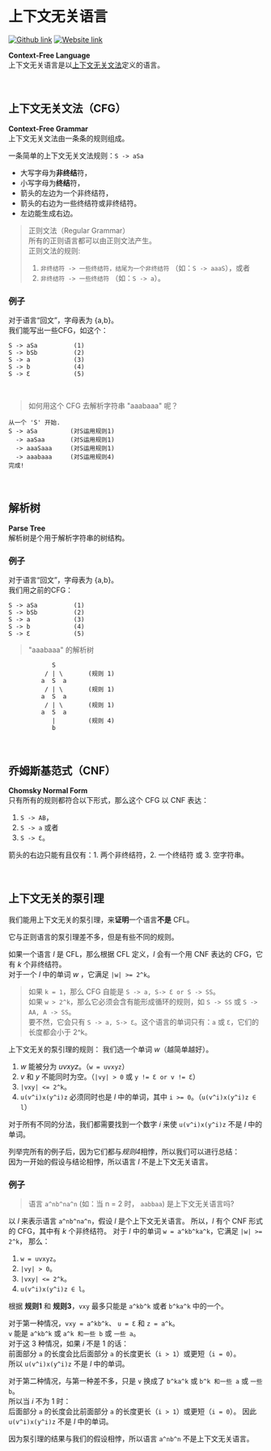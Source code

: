 # 上下文无关语言
[![Github link](https://img.shields.io/badge/FaDrYL--blue?style=social&logo=Github&logoWidth=15)](https://github.com/FaDrYL)
[![Website link](https://img.shields.io/badge/FaDr-YL-blue?style=flat&color=009f9f)](https://www.fadryl.com/)

**Context-Free Language**  
上下文无关语言是以[上下文无关文法](#上下文无关文法（CFG）)定义的语言。
                          
<br/>

## 上下文无关文法（CFG）
**Context-Free Grammar**  
上下文无关文法由一条条的规则组成。

一条简单的上下文无关文法规则：`S -> aSa`

- 大写字母为**非终结**符，
- 小写字母为**终结**符，
- 箭头的左边为一个非终结符，
- 箭头的右边为一些终结符或非终结符。
- 左边能生成右边。

> 正则文法（Regular Grammar）  
> 所有的正则语言都可以由正则文法产生。    
> 正则文法的规则:  
> 1. `非终结符 -> 一些终结符，结尾为一个非终结符` （如：`S -> aaaS`），或者
> 2. `非终结符 -> 一些终结符` （如：`S -> a`）。

### 例子
对于语言“回文”，字母表为 {a,b}。  
我们能写出一些CFG，如这个：

```
S -> aSa          (1)
S -> bSb          (2)
S -> a            (3)
S -> b            (4)
S -> Ɛ            (5) 
```

<br/>

> 如何用这个 CFG 去解析字符串 "aaabaaa" 呢？

```
从一个 'S' 开始.
S -> aSa         (对S运用规则1)
  -> aaSaa       (对S运用规则1)
  -> aaaSaaa     (对S运用规则1)
  -> aaabaaa     (对S运用规则4)
完成!
```

<br/>

## 解析树
**Parse Tree**  
解析树是个用于解析字符串的树结构。

### 例子
对于语言“回文”，字母表为 {a,b}。  
我们用之前的CFG：
```
S -> aSa          (1)
S -> bSb          (2)
S -> a            (3)
S -> b            (4)
S -> Ɛ            (5) 
```

> "aaabaaa" 的解析树

```
            S
          / | \       (规则 1)
         a  S  a
          / | \       (规则 1)
         a  S  a
          / | \       (规则 1)
         a  S  a
            |         (规则 4)
            b
```

<br/>

## 乔姆斯基范式（CNF）
**Chomsky Normal Form**  
只有所有的规则都符合以下形式，那么这个 CFG 以 CNF 表达：

1. `S -> AB`，
2. `S -> a` 或者
3. `S -> Ɛ`。

箭头的右边只能有且仅有：1. 两个非终结符，2. 一个终结符 或 3. 空字符串。

<br/>

## 上下文无关的泵引理
我们能用上下文无关的泵引理，来**证明**一个语言**不是** CFL。

它与正则语言的泵引理差不多，但是有些不同的规则。

如果一个语言 *l* 是 CFL，那么根据 CFL 定义，*l* 会有一个用 CNF 表达的 CFG，它有 *k* 个非终结符。  
对于一个 *l* 中的单词 *w* ，它满足 `|w| >= 2^k`。  

> 如果 `k = 1`，那么 CFG 自能是 `S -> a, S-> Ɛ or S -> SS`。  
> 如果 `w > 2^k`，那么它必须会含有能形成循环的规则，如 `S -> SS` 或 `S -> AA, A -> SS`。  
> 要不然，它会只有 `S -> a, S-> Ɛ`。这个语言的单词只有：`a` 或 `Ɛ`，它们的长度都会小于 2^k。

上下文无关的泵引理的规则：
我们选一个单词 *w*（越简单越好）。
1. *w* 能被分为 *uvxyz*。（`w = uvxyz`） 
2. *v* 和 *y* 不能同时为空。（`|vy| > 0` 或 `y != Ɛ or v != Ɛ`） 
3. `|vxy| <= 2^k`。  
4. `u(v^i)x(y^i)z` 必须同时也是 *l* 中的单词，其中 `i >= 0`。（`u(v^i)x(y^i)z ∈ l`）

对于所有不同的分法，我们都需要找到一个数字 *i* 来使 `u(v^i)x(y^i)z` 不是 *l* 中的单词。

列举完所有的例子后，因为它们都与*规则4*相悖，所以我们可以进行总结：  
因为一开始的假设与结论相悖，所以语言 *l* 不是上下文无关语言。

### 例子
> 语言 `a^nb^na^n` (如：当 n = 2 时， `aabbaa`) 是上下文无关语言吗?

以 *l* 来表示语言 `a^nb^na^n`，假设 *l* 是个上下文无关语言。
所以，*l* 有个 CNF 形式的 CFG，其中有 *k* 个非终结符。
对于 *l* 中的单词 `w = a^kb^ka^k`，它满足 `|w| >= 2^k`，
那么：
1. `w = uvxyz`。
2. `|vy| > 0`。
3. `|vxy| <= 2^k`。
4. `u(v^i)x(y^i)z ∈ l`。

根据 **规则1** 和 **规则3**，`vxy` 最多只能是 `a^kb^k` 或者 `b^ka^k` 中的一个。 

对于第一种情况，`vxy = a^kb^k`、 `u = Ɛ` 和 `z = a^k`。   
`v` 能是 `a^kb^k` 或 `a^k 和一些 b` 或 `一些 a`。   
对于这 3 种情况，如果 *i* 不是 1 的话：   
前面部分 `a` 的长度会比后面部分 `a` 的长度更长（`i > 1`）或更短（`i = 0`）。  
所以 `u(v^i)x(y^i)z` 不是 *l* 中的单词。  

对于第二种情况，与第一种差不多，只是 `v` 换成了 `b^ka^k` 或 `b^k 和一些 a` 或 `一些 b`。  
所以当 *i* 不为 1 时：  
后面部分 `a` 的长度会比前面部分 `a` 的长度更长（`i > 1`）或更短（`i = 0`）。
因此 `u(v^i)x(y^i)z` 不是 *l* 中的单词。  

因为泵引理的结果与我们的假设相悖，所以语言 `a^nb^n` 不是上下文无关语言。

